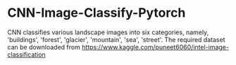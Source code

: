 # CNN-Image-Classify-Pytorch
CNN classifies various landscape images into six categories, namely, 'buildings', 'forest', 'glacier', 'mountain', 'sea', 'street'.
The required dataset can be downloaded from https://www.kaggle.com/puneet6060/intel-image-classification
